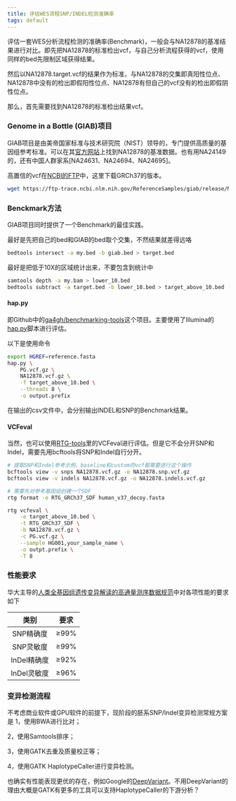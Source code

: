 ```yaml
---
title: 评估WES流程SNP/INDEL检测准确率
tags: default
---
```


评估一套WES分析流程检测的准确率(Benchmark)，一般会与NA12878的基准结果进行对比。即先把NA12878的标准检出vcf，与自己分析流程获得的vcf，使用同样的bed先限制区域获得结果。

然后以NA12878.target.vcf的结果作为标准，与NA12878的交集即真阳性位点、NA12878中没有的检出即假阳性位点、NA12878有但自己的vcf没有的检出即假阴性位点。

那么，首先需要找到NA12878的标准检出结果vcf。

### Genome in a Bottle (GIAB)项目
GIAB项目是由美帝国家标准与技术研究院（NIST）领导的，专门提供高质量的基因组参考标准。可以在其[官方网站](https://www.nist.gov/programs-projects/genome-bottle)上找到NA12878的基准数据。也有用NA24149的，还有中国人群家系[NA24631、NA24694、NA24695]。

高置信的vcf在[NCBI的FTP](https://ftp-trace.ncbi.nlm.nih.gov/ReferenceSamples/giab/release/NA12878_HG001/NISTv4.2.1/GRCh37/)中，这里下载GRCh37的版本。

```bash
wget https://ftp-trace.ncbi.nlm.nih.gov/ReferenceSamples/giab/release/NA12878_HG001/NISTv4.2.1/GRCh37/HG001_GRCh37_1_22_v4.2.1_benchmark.vcf.gz
```

### Benckmark方法
GIAB项目同时提供了一个Benchmark的最佳实践。

最好是先把自己的bed和GIAB的bed取个交集，不然结果就差得远咯
```bash
bedtools intersect -a my.bed -b giab.bed > target.bed
```

最好是把低于10X的区域统计出来，不要包含到统计中
```bash
samtools depth -a my.bam > lower_10.bed
bedtools subtract -a target.bed -b lower_10.bed > target_above_10.bed
```

#### hap.py

即Github中的[ga4gh/benchmarking-tools](https://github.com/ga4gh/benchmarking-tools/)这个项目。主要使用了Illumina的[hap.py](https://github.com/Illumina/hap.py)脚本进行评估。

以下是使用命令
```bash
export HGREF=reference.fasta
hap.py \
	PG.vcf.gz \
	NA12878.vcf.gz \
	-f target_above_10.bed \
	--threads 8 \
	-o output.prefix
```

在输出的csv文件中，会分别输出INDEL和SNP的Benchmark结果。


#### VCFeval

当然，也可以使用[RTG-tools](https://github.com/RealTimeGenomics/rtg-tools)里的VCFeval进行评估。但是它不会分开SNP和Indel，需要先用bcftools将SNP和Indel自行分开。

```bash
# 提取SNP和Indel参考示例，baseline和custom的vcf都需要进行这个操作
bcftools view -v snps NA12878.vcf.gz -o NA12878.snp.vcf.gz
bcftools view -v indels NA12878.vcf.gz -o NA12878.indels.vcf.gz

# 需要先对参考基因组创建一个SDF
rtg format -o RTG_GRCh37_SDF human_v37_decoy.fasta

rtg vcfeval \
	-e target_above_10.bed \
	-t RTG_GRCh37_SDF \
	-b NA12878.vcf.gz \
	-c PG.vcf.gz \
	--sample HG001,your_sample_name \
	-o outpt.prefix \
	-T 8
```


### 性能要求
华大主导的[人类全基因组遗传变异解读的高通量测序数据规范](https://en.genomics.cn/uploadfiles/2018/12/20181214171110779.pdf)中对各项性能的要求如下

|    类别     | 要求 |
| :---------: | ---- |
|  SNP精确度  | ≥99% |
|  SNP灵敏度  | ≥99% |
| InDel精确度 | ≥92% |
| InDel灵敏度 | ≥96% |



### 变异检测流程

不考虑商业软件或GPU软件的前提下，现阶段的胚系SNP/Indel变异检测常规方案是
1，使用BWA进行比对；

2，使用Samtools排序；

3，使用GATK去重及质量校正等；

4，使用GATK HaplotypeCaller进行变异检测。

也确实有性能表现更优的存在，例如Google的[DeepVariant](https://github.com/google/deepvariant)。不用DeepVariant的理由大概是GATK有更多的工具可以支持HaplotypeCaller的下游分析？

